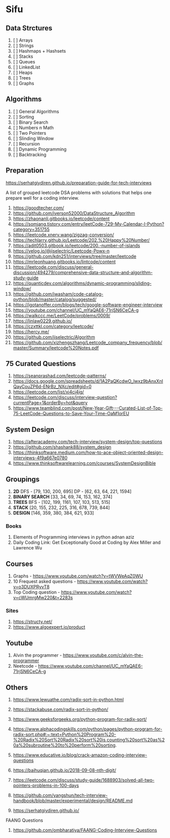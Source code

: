 # Sifu

## Data Strctures
1. [ ] Arrays
2. [ ] Strings
3. [ ] Hashmaps + Hashsets
4. [ ] Stacks
5. [ ] Queues
6. [ ] LinkedList
7. [ ] Heaps
8. [ ] Trees
9. [ ] Graphs

## Algorithms
1. [ ] General Algorithms
2. [ ] Sorting
3. [ ] Binary Search
4. [ ] Numbers n Math
5. [ ] Two Pointers
6. [ ] Slinding Window
7. [ ] Recursion
8. [ ] Dynamic Programming
9. [ ] Backtracking
   
## Preparation
https://serhatgiydiren.github.io/preparation-guide-for-tech-interviews

A list of grouped leetcode DSA problems with solutions that helps one prepare well for a coding interview.

1. https://goodtecher.com/
2. https://github.com/iverson52000/DataStructure_Algorithm
3. https://zhaonanli.gitbooks.io/leetcode/content
4. https://somjang.tistory.com/entry/leetCode-729-My-Calendar-I-Python?category=351755
5. https://leetcode.xnerv.wang/zigzag-conversion/
6. https://techlarry.github.io/Leetcode/202.%20Happy%20Number/
7. https://adit0503.gitbook.io/leetcode/200.-number-of-islands
8. https://velog.io/@jiselectric/Leetcode-Powx-n
9. https://github.com/kdn251/interviews/tree/master/leetcode
10. https://mrleonhuang.gitbooks.io/lintcode/content
11. https://leetcode.com/discuss/general-discussion/494279/comprehensive-data-structure-and-algorithm-study-guide
12. https://quanticdev.com/algorithms/dynamic-programming/sliding-window/
13. https://github.com/jwasham/code-catalog-python/blob/master/catalog/suggested/
14. https://igotanoffer.com/blogs/tech/google-software-engineer-interview
15. https://youtube.com/channel/UC_mYaQAE6-71rjSN6CeCA-g
16. https://walkccc.me/LeetCode/problems/0009/
17. https://linlaw0229.github.io/
18. https://czxttkl.com/category/leetcode/
19. https://hercy.me/
20. https://github.com/jiselectric/Algorithm
21. https://github.com/xizhengszhang/Leetcode_company_frequency/blob/master/Summary/leetcode%20Notes.pdf

## 75 Curated Questions

1. https://seanprashad.com/leetcode-patterns/
2. https://docs.google.com/spreadsheets/d/1A2PaQKcdwO_lwxz9bAnxXnIQayCouZP6d-ENrBz_NXc/edit#gid=0
3. https://leetcode.com/list/xi4ci4ig/
4. https://leetcode.com/discuss/interview-question?currentPage=1&orderBy=hot&query
5. https://www.teamblind.com/post/New-Year-Gift---Curated-List-of-Top-75-LeetCode-Questions-to-Save-Your-Time-OaM1orEU

## System Design

1. https://afteracademy.com/tech-interview/system-design/top-questions
2. https://github.com/shashank88/system_design
3. https://thinksoftware.medium.com/how-to-ace-object-oriented-design-interviews-4f9a667e0780
4. https://www.thinksoftwarelearning.com/courses/SystemDesignBible

## Groupings

1. **2D**
   DFS - [79, 130, 200, 695]
   DP - [62, 63, 64, 221, 1594]
2. **BINARY SEARCH**
   [33, 34, 69, 74, 153, 162, 374]
3. **TREES**
   BFS - [102, 199, 1161, 107, 103, 513, 515]
4. **STACK**
   [20, 155, 232, 225, 316, 678, 739, 844]
5. **DESIGN**
   [146, 359, 380, 384, 621, 933]


### Books
1. Elements of Programming interviews in python adnan aziz 
2. Daily Coding Link: Get Exceptionally Good at Coding by Alex Miller and Lawrence Wu
   
## Courses
1. Graphs - https://www.youtube.com/watch?v=tWVWeAqZ0WU
2. 10 Frequest asked questions - https://www.youtube.com/watch?v=o3DUXPRyvT8
3. Top Coding question - https://www.youtube.com/watch?v=cWUmrgMw220&t=2283s
### Sites
1. https://structy.net/
2. https://www.algoexpert.io/product

## Youtube
1. Alvin the programmer - https://www.youtube.com/c/alvin-the-programmer
2. Neetcode - https://www.youtube.com/channel/UC_mYaQAE6-71rjSN6CeCA-g


## Others
1. https://www.lewuathe.com/radix-sort-in-python.html
2. https://stackabuse.com/radix-sort-in-python/
3. https://www.geeksforgeeks.org/python-program-for-radix-sort/
4. https://www.alphacodingskills.com/python/pages/python-program-for-radix-sort.php#:~:text=Python%20Program%20-%20Radix%20Sort%20Radix%20sort%20is,counting%20sort%20as%20a%20subroutine%20to%20perform%20sorting.
5. https://www.educative.io/blog/crack-amazon-coding-interview-questions


1. https://baihuqian.github.io/2018-09-08-nth-digit/
2. https://leetcode.com/discuss/study-guide/1688903/solved-all-two-pointers-problems-in-100-days
3. https://github.com/yangshun/tech-interview-handbook/blob/master/experimental/design/README.md
4. https://serhatgiydiren.github.io/

FAANG Questions
1. https://github.com/ombharatiya/FAANG-Coding-Interview-Questions
